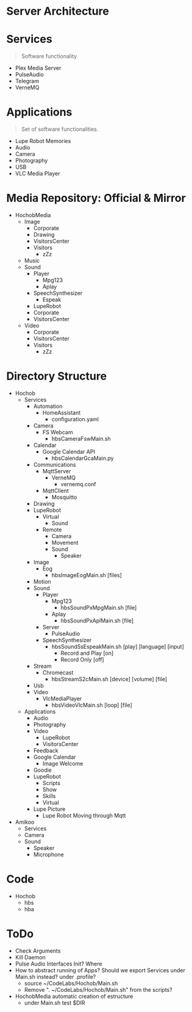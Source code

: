 # Server Architecture

# Services

> Software functionality

- Plex Media Server
- PulseAudio
- Telegram
- VerneMQ

# Applications

> Set of software functionalities.

- Lupe Robot Memories
- Audio
- Camera
- Photography
- USB
- VLC Media Player

# Media Repository: Official & Mirror

- HochobMedia
  - Image
    - Corporate
    - Drawing
    - VisitorsCenter
    - Visitors
      - zZz
  - Music
  - Sound
    - Player
      - Mpg123
      - Aplay
    - SpeechSynthesizer
      - Espeak
    - LupeRobot
    - Corporate
    - VisitorsCenter
  - Video
    - Corporate
    - VisitorsCenter
    - Visitors
      - zZz

# Directory Structure

- Hochob
  - Services
    - Automation
      - HomeAssistant
        - configuration.yaml
    - Camera
      - FS Webcam
        - hbsCameraFswMain.sh
    - Calendar
      - Google Calendar API
        - hbsCalendarGcaMain.py
    - Communications
      - MqttServer
        - VerneMQ
          - vernemq.conf
      - MqttClient
        - Mosquitto
    - Drawing
    - LupeRobot
      - Virtual
        - Sound
      - Remote
        - Camera
        - Movement
        - Sound
          - Speaker
    - Image
      - Eog
        - hbsImageEogMain.sh [files]
    - Motion
    - Sound
      - Player
        - Mpg123
          - hbsSoundPxMpgMain.sh [file]
        - Aplay
          - hbsSoundPxAplMain.sh [file]
      - Server
        - PulseAudio
      - SpeechSynthesizer
        - hbsSoundSsEspeakMain.sh [play] [language] [input]
          - Record and Play [on]
          - Record Only [off]
    - Stream
      - Chromecast
        - hbsStreamS2cMain.sh [device] [volume] [file]
    - Usb
    - Video
      - VlcMediaPlayer
        - hbsVideoVlcMain.sh [loop] [file]
  - Applications
    - Audio
    - Photography
    - Video
      - LupeRobot
      - VisitorsCenter
    - Feedback
    - Google Calendar
      - Image Welcome
    - Goodie
    - LupeRobot
      - Scripts
      - Show
      - Skills
      - Virtual
    - Lupe Picture 
      - Lupe Robot Moving through Mqtt
- Amikoo
  - Services
  - Camera
  - Sound
    - Speaker
    - Microphone
  
# Code 

- Hochob
  - hbs
  - hba

# ToDo

- Check Arguments
- Kill Daemon
- Pulse Audio Interfaces Init? Where
- How to abstract running of Apps? Should we export Services under Main.sh instead? under .profile?
  - source ~/CodeLabs/Hochob/Main.sh
  - Remove ". ~/CodeLabs/Hochob/Main.sh" from the scripts?
- HochobMedia automatic creation of estructure
  - under Main.sh test $DIR
